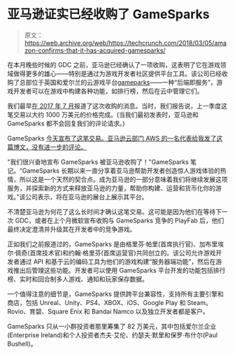 # 亚马逊证实已经收购了 GameSparks 

> 原文：<https://web.archive.org/web/https://techcrunch.com/2018/03/05/amazon-confirms-that-it-has-acquired-gamesparks/>

在本月晚些时候的 GDC 之前，亚马逊已经确认了一项收购，这表明了它在游戏领域做得更多的雄心——特别是通过为游戏开发者社区提供平台工具。该公司已经收购了总部位于英国和爱尔兰的云游戏平台[gameparks](https://web.archive.org/web/20230403220842/http://gamesparks.com/)——一种“后端即服务”，游戏开发者可以在游戏中构建各种功能，如排行榜，然后在云中管理它们。

我们最早[在 2017 年 7 月](https://web.archive.org/web/20230403220842/https://techcrunch.com/2017/07/28/amazon-reportedly-acquired-gamesparks-for-10m-to-build-out-its-gaming-muscle/)报道了这次收购的消息。当时，我们报告说，上一季度这笔交易以大约 1000 万美元的价格完成。(当我们最初发表时，亚马逊和 GameSparks 都不会回复我们的评论请求。)

GameSparks [今天宣布了这笔交易。亚马逊云部门 AWS 的一名代表给我发了这篇博文，没有进一步的评论。](https://web.archive.org/web/20230403220842/https://www.gamesparks.com/blog/gamesparks-joins-amazon/)

"我们很兴奋地宣布 GameSparks 被亚马逊收购了！"GameSparks 笔记。“GameSparks 长期以来一直分享着亚马逊帮助开发者创造惊人游戏体验的热情，所以这是一个天然的契合点。成为亚马逊的一部分意味着我们将继续发展这项服务，并探索新的方式来释放亚马逊的力量，帮助你构建、运营和货币化你的游戏。”该公司表示，将在亚马逊的展台上展示其平台。

不清楚亚马逊为何花了这么长时间才确认这笔交易。这可能是因为他们在等待下一次 GDC，或者在上个月微软宣布收购与 GameSparks 竞争的 PlayFab 后，他们最终决定澄清并升级其在开发者中的竞争游戏。

正如我们之前报道过的，GameSparks 是由格里芬·帕里(首席执行官)、加布里埃尔·佩奇(首席技术官)和约翰·格里芬(首席运营官)共同创立的。该公司允许游戏开发者通过 API 和基于云的编码工具为他们的游戏构建“服务器端功能”，然后在游戏推出后管理这些功能。开发者可以使用 GameSparks 平台开发的功能包括排行榜、实时和回合制多人游戏、通知和玩家保存数据。

一个值得注意的细节是，GameSparks 提供跨平台兼容性，支持所有主要引擎和商店，包括 Unreal、Unity、PS4、XBOX、iOS、Google Play 和 Steam。Rovio、育碧、Square Enix 和 Bandai Namco 以及独立开发者都是客户。

GameSparks 只从一小群投资者那里筹集了 82 万美元，其中包括爱尔兰企业(Enterprise Ireland)和个人投资者杰夫·艾伦、约瑟夫·默里和保罗·布什尔(Paul Bushell)。
